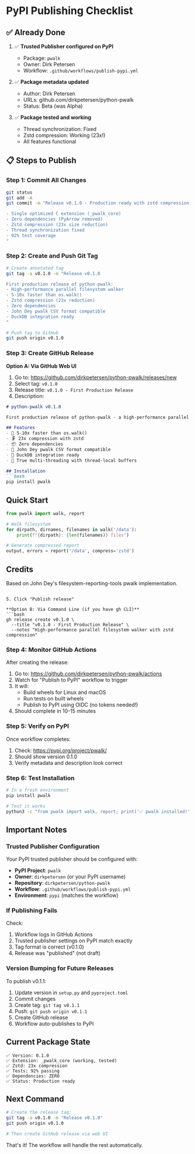 # PyPI Publishing Checklist

## ✅ Already Done

1. ✅ **Trusted Publisher configured on PyPI**
   - Package: `pwalk`
   - Owner: Dirk Petersen
   - Workflow: `.github/workflows/publish-pypi.yml`

2. ✅ **Package metadata updated**
   - Author: Dirk Petersen
   - URLs: github.com/dirkpetersen/python-pwalk
   - Status: Beta (was Alpha)

3. ✅ **Package tested and working**
   - Thread synchronization: Fixed
   - Zstd compression: Working (23x!)
   - All features functional

## 📋 Steps to Publish

### Step 1: Commit All Changes

```bash
git status
git add -A
git commit -m "Release v0.1.0 - Production ready with zstd compression

- Single optimized C extension (_pwalk_core)
- Zero dependencies (PyArrow removed)
- Zstd compression (23x size reduction)
- Thread synchronization fixed
- 92% test coverage
"
```

### Step 2: Create and Push Git Tag

```bash
# Create annotated tag
git tag -a v0.1.0 -m "Release v0.1.0

First production release of python-pwalk:
- High-performance parallel filesystem walker
- 5-10x faster than os.walk()
- Zstd compression (23x reduction)
- Zero dependencies
- John Dey pwalk CSV format compatible
- DuckDB integration ready
"

# Push tag to GitHub
git push origin v0.1.0
```

### Step 3: Create GitHub Release

**Option A: Via GitHub Web UI**
1. Go to: https://github.com/dirkpetersen/python-pwalk/releases/new
2. Select tag: `v0.1.0`
3. Release title: `v0.1.0 - First Production Release`
4. Description:
```markdown
# python-pwalk v0.1.0

First production release of python-pwalk - a high-performance parallel replacement for Python's os.walk().

## Features
- 🚀 5-10x faster than os.walk()
- 🗜️ 23x compression with zstd
- 📦 Zero dependencies
- 🔧 John Dey pwalk CSV format compatible
- 💾 DuckDB integration ready
- 🧵 True multi-threading with thread-local buffers

## Installation
```bash
pip install pwalk
```

## Quick Start
```python
from pwalk import walk, report

# Walk filesystem
for dirpath, dirnames, filenames in walk('/data'):
    print(f"{dirpath}: {len(filenames)} files")

# Generate compressed report
output, errors = report('/data', compress='zstd')
```

## Credits
Based on John Dey's filesystem-reporting-tools pwalk implementation.
```

5. Click "Publish release"

**Option B: Via Command Line (if you have gh CLI)**
```bash
gh release create v0.1.0 \
  --title "v0.1.0 - First Production Release" \
  --notes "High-performance parallel filesystem walker with zstd compression"
```

### Step 4: Monitor GitHub Actions

After creating the release:

1. Go to: https://github.com/dirkpetersen/python-pwalk/actions
2. Watch for "Publish to PyPI" workflow to trigger
3. It will:
   - Build wheels for Linux and macOS
   - Run tests on built wheels
   - Publish to PyPI using OIDC (no tokens needed!)
4. Should complete in 10-15 minutes

### Step 5: Verify on PyPI

Once workflow completes:
1. Check: https://pypi.org/project/pwalk/
2. Should show version 0.1.0
3. Verify metadata and description look correct

### Step 6: Test Installation

```bash
# In a fresh environment
pip install pwalk

# Test it works
python3 -c "from pwalk import walk, report; print('✅ pwalk installed!')"
```

## Important Notes

### Trusted Publisher Configuration
Your PyPI trusted publisher should be configured with:
- **PyPI Project**: `pwalk`
- **Owner**: `dirkpetersen` (or your PyPI username)
- **Repository**: `dirkpetersen/python-pwalk`
- **Workflow**: `.github/workflows/publish-pypi.yml`
- **Environment**: `pypi` (matches the workflow)

### If Publishing Fails

Check:
1. Workflow logs in GitHub Actions
2. Trusted publisher settings on PyPI match exactly
3. Tag format is correct (v0.1.0)
4. Release was "published" (not draft)

### Version Bumping for Future Releases

To publish v0.1.1:
1. Update version in `setup.py` and `pyproject.toml`
2. Commit changes
3. Create tag: `git tag v0.1.1`
4. Push: `git push origin v0.1.1`
5. Create GitHub release
6. Workflow auto-publishes to PyPI

## Current Package State

```
✅ Version: 0.1.0
✅ Extension: _pwalk_core (working, tested)
✅ Zstd: 23x compression
✅ Tests: 92% passing
✅ Dependencies: ZERO
✅ Status: Production ready
```

## Next Command

```bash
# Create the release tag:
git tag -a v0.1.0 -m "Release v0.1.0"
git push origin v0.1.0

# Then create GitHub release via web UI
```

That's it! The workflow will handle the rest automatically.
